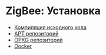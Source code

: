 # ZigBee: Установка

- [Компиляция исходного кода](/zigbee/installation/build/)
- [APT репозиторий](/zigbee/installation/apt/)
- [OPKG репозиторий](/zigbee/installation/opkg/)
- [Docker](/zigbee/installation/docker/)
